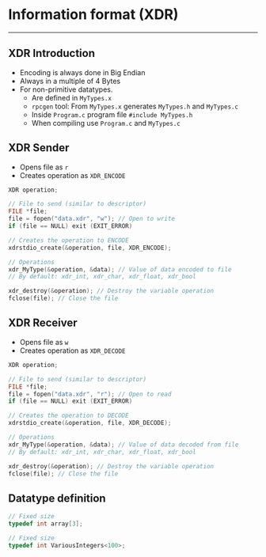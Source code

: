 # Information format (XDR)
---
## XDR Introduction
- Encoding is always done in Big Endian
- Always in a multiple of 4 Bytes
- For non-primitive datatypes.
	- Are defined in `MyTypes.x`
	- `rpcgen` tool:  From `MyTypes.x` generates `MyTypes.h`  and `MyTypes.c`
	- Inside `Program.c` program file `#include MyTypes.h`
	- When compiling use `Program.c` and `MyTypes.c`
## XDR Sender
- Opens file as `r`
- Creates operation as `XDR_ENCODE`
```C
XDR operation;

// File to send (similar to descriptor)
FILE *file;
file = fopen("data.xdr", "w"); // Open to write
if (file == NULL) exit (EXIT_ERROR)

// Creates the operation to ENCODE
xdrstdio_create(&operation, file, XDR_ENCODE);

// Operations
xdr_MyType(&operation, &data); // Value of data encoded to file
// By default: xdr_int, xdr_char, xdr_float, xdr_bool

xdr_destroy(&operation); // Destroy the variable operation
fclose(file); // Close the file
```
## XDR Receiver
- Opens file as `w`
- Creates operation as `XDR_DECODE`
```C
XDR operation;

// File to send (similar to descriptor)
FILE *file;
file = fopen("data.xdr", "r"); // Open to read
if (file == NULL) exit (EXIT_ERROR)

// Creates the operation to DECODE
xdrstdio_create(&operation, file, XDR_DECODE);

// Operations
xdr_MyType(&operation, &data); // Value of data decoded from file
// By default: xdr_int, xdr_char, xdr_float, xdr_bool

xdr_destroy(&operation); // Destroy the variable operation
fclose(file); // Close the file
```
## Datatype definition
```C
// Fixed size
typedef int array[3];

// Fixed size
typedef int VariousIntegers<100>;
```